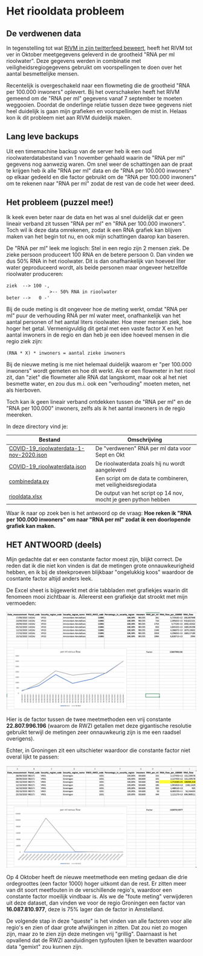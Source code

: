 # Het riooldata probleem

## De verdwenen data
In tegenstelling tot wat [RIVM in zijn twitterfeed beweert](https://twitter.com/rivm/status/1324659016480497664), heeft het RIVM tot ver in Oktober meetgegevens geleverd in de grootheid "RNA per ml rioolwater". Deze gegevens werden in combinatie met veiligheidsregiogegevens gebruikt om voorspellingen te doen over het aantal besmettelijke mensen.

Recentelijk is overgeschakeld naar een flowmeting die de grootheid "RNA per 100.000 inwoners" oplevert. Bij het overschakelen heeft het RIVM gemeend om de "RNA per ml" gegevens vanaf 7 september te moeten weggooien. Doordat de onderlinge relatie tussen deze twee gegevens niet heel duidelijk is gaan mijn grafieken en voorspellingen de mist in. Helaas kon ik dit probleem niet aan RIVM duidelijk maken.

## Lang leve backups
Uit een timemachine backup van de server heb ik een oud rioolwaterdatabestand van 1 november gehaald waarin de "RNA per ml" gegevens nog aanwezig waren. Om snel weer de schattingen aan de praat te krijgen heb ik alle "RNA per ml" data en de "RNA per 100.000 inwoners" op elkaar gedeeld en die factor gebruikt om de "RNA per 100.000 inwoners" om te rekenen naar "RNA per ml" zodat de rest van de code het weer deed.

## Het probleem (puzzel mee!)
Ik keek even beter naar de data en het was al snel duidelijk dat er geen lineair verband zit tussen "RNA per ml" en "RNA per 100.000 inwoners". Toch wil ik deze data omrekenen, zodat ik een RNA grafiek kan blijven maken van het begin tot nu, en ook mijn schattingen daarop kan baseren.

De "RNA per ml" leek me logisch: Stel in een regio zijn 2 mensen ziek. De zieke persoon produceert 100 RNA en de betere persoon 0. Dan vinden we dus 50% RNA in het rioolwater. Dit is dan onafhankelijk van hoeveel liter water geproduceerd wordt, als beide personen maar ongeveer hetzelfde rioolwater produceren:

```
ziek  --> 100 -,
                >-- 50% RNA in rioolwater
beter -->   0 -'
``` 

Bij de oude meting is dit ongeveer hoe de meting werkt, omdat "RNA per ml" puur de verhouding RNA per ml water meet, onafhankelijk van het aantal personen of het aantal liters rioolwater. Hoe meer mensen ziek, hoe hoger het getal. Vermenigvuldig dit getal met een vaste factor X en het aantal inwoners in de regio en dan heb je een idee hoeveel mensen in die regio ziek zijn:

```
(RNA * X) * inwoners = aantal zieke inwoners
```

Bij de nieuwe meting is me niet helemaal duidelijk waarom er "per 100.000 inwoners" wordt gemeten en hoe dit werkt. Als er een flowmeter in het riool zit, dan "ziet" die flowmeter alle RNA dat langskomt, maar ook al het niet besmette water, en zou dus m.i. ook een "verhouding" moeten meten, net als hierboven.

Toch kan ik geen lineair verband ontdekken tussen de "RNA per ml" en de "RNA per 100.000" inwoners, zelfs als ik het aantal inwoners in de regio meereken.

In deze directory vind je:

| Bestand | Omschrijving |
|-|-|
| [COVID-19_rioolwaterdata-1-nov-2020.json](https://raw.githubusercontent.com/realrolfje/coronadata/master/temp/riooldataprobleem/COVID-19_rioolwaterdata-1-nov-2020.json) | De "verdwenen" RNA per ml data voor Sept en Okt                 |
| [COVID-19_rioolwaterdata.json](https://raw.githubusercontent.com/realrolfje/coronadata/master/temp/riooldataprobleem/COVID-19_rioolwaterdata.json)                       | De rioolwaterdata zoals hij nu wordt aangeleverd                |
| [combinedata.py](https://raw.githubusercontent.com/realrolfje/coronadata/master/temp/riooldataprobleem/combinedata.py)                                                   | Een script om de data te combineren, met veiligheidsregiodata   |
| [riooldata.xlsx](https://raw.githubusercontent.com/realrolfje/coronadata/master/temp/riooldataprobleem/riooldata.xlsx)                                                   | De output van het script op 14 nov, mocht je geen python hebben |

Waar ik naar op zoek ben is het antwoord op de vraag:
 **Hoe reken ik "RNA per 100.000 inwoners" om naar "RNA per ml" zodat ik een doorlopende grafiek kan maken.**


## HET ANTWOORD (deels)

Mijn gedachte dat er een constante factor moest zijn, blijkt correct. De reden dat ik die niet kon vinden is dat de metingen grote onnauwkeurigheid hebben, en ik bij de steekproeven blijkbaar "ongelukkig koos" waardoor de cosntante factor altijd anders leek.

De Excel sheet is bijgewerkt met drie tabbladen met grafiekjes waarin dit fenomeen mooi zichtbaar is. Allereerst een grafiekje dat strookt met mijn vermoeden:

![](11006-amstelland-rna-factor.png)

Hier is de factor tussen de twee meetmethoden een vrij constante **22.807.996.196** (waarom de RWZI getallen met deze gigantische resolutie gebruikt terwijl de metingen zeer onnauwkeurig zijn is me een raadsel overigens).

Echter, in Groningen zit een uitschieter waardoor die constante factor niet overal lijkt te passen:

![](1031-groningen-rna-factor.png)

Op 4 Oktober heeft de nieuwe meetmethode een meting gedaan die drie ordegroottes (een factor 1000) hoger uitkomt dan de rest. Er zitten meer van dit soort meetfouten in de verschillende regio's, waardoor een constante factor moeilijk vindbaar is. Als we de "foute meting" verwijderen uit deze dataset, dan vinden we voor de regio Groningen een factor van **16.087.810.977**, deze is 75% lager dan de factor in Amstelland.

De volgende stap in deze "queste" is het vinden van alle factoren voor alle regio's en zien of daar grote afwijkingen in zitten. Dat zou niet zo mogen zijn, maar zo te zien zijn deze metingen vrij "grillig". Daarnaast is het opvallend dat de RWZI aanduidingen typfouten lijken te bevatten waardoor data "gemixt" zou kunnen zijn.